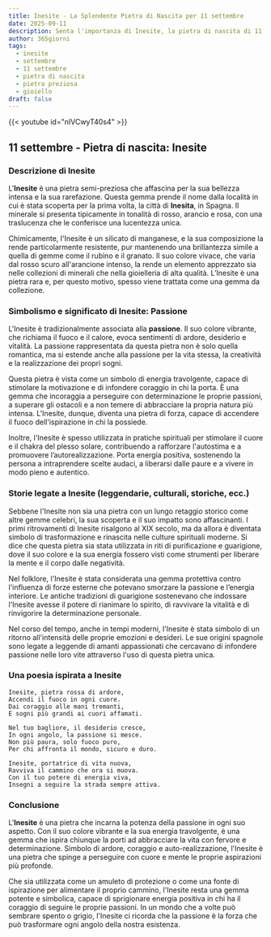 ```yaml
---
title: Inesite - La Splendente Pietra di Nascita per 11 settembre
date: 2025-09-11
description: Senta l'importanza di Inesite, la pietra di nascita di 11 settembre che simboleggia Passione. Lasci che la sua bellezza e il suo significato illuminino la sua giornata.
author: 365giorni
tags:
  - inesite
  - settembre
  - 11 settembre
  - pietra di nascita
  - pietra preziosa
  - gioiello
draft: false
---
```


{{< youtube id="nIVCwyT40s4" >}}

## 11 settembre - Pietra di nascita: Inesite

### Descrizione di Inesite

L'**Inesite** è una pietra semi-preziosa che affascina per la sua bellezza intensa e la sua rarefazione. Questa gemma prende il nome dalla località in cui è stata scoperta per la prima volta, la città di **Inesita**, in Spagna. Il minerale si presenta tipicamente in tonalità di rosso, arancio e rosa, con una traslucenza che le conferisce una lucentezza unica.

Chimicamente, l'Inesite è un silicato di manganese, e la sua composizione la rende particolarmente resistente, pur mantenendo una brillantezza simile a quella di gemme come il rubino e il granato. Il suo colore vivace, che varia dal rosso scuro all'arancione intenso, la rende un elemento apprezzato sia nelle collezioni di minerali che nella gioielleria di alta qualità. L’Inesite è una pietra rara e, per questo motivo, spesso viene trattata come una gemma da collezione.

### Simbolismo e significato di Inesite: Passione

L'Inesite è tradizionalmente associata alla **passione**. Il suo colore vibrante, che richiama il fuoco e il calore, evoca sentimenti di ardore, desiderio e vitalità. La passione rappresentata da questa pietra non è solo quella romantica, ma si estende anche alla passione per la vita stessa, la creatività e la realizzazione dei propri sogni.

Questa pietra è vista come un simbolo di energia travolgente, capace di stimolare la motivazione e di infondere coraggio in chi la porta. È una gemma che incoraggia a perseguire con determinazione le proprie passioni, a superare gli ostacoli e a non temere di abbracciare la propria natura più intensa. L'Inesite, dunque, diventa una pietra di forza, capace di accendere il fuoco dell'ispirazione in chi la possiede.

Inoltre, l'Inesite è spesso utilizzata in pratiche spirituali per stimolare il cuore e il chakra del plesso solare, contribuendo a rafforzare l'autostima e a promuovere l’autorealizzazione. Porta energia positiva, sostenendo la persona a intraprendere scelte audaci, a liberarsi dalle paure e a vivere in modo pieno e autentico.

### Storie legate a Inesite (leggendarie, culturali, storiche, ecc.)

Sebbene l'Inesite non sia una pietra con un lungo retaggio storico come altre gemme celebri, la sua scoperta e il suo impatto sono affascinanti. I primi ritrovamenti di Inesite risalgono al XIX secolo, ma da allora è diventata simbolo di trasformazione e rinascita nelle culture spirituali moderne. Si dice che questa pietra sia stata utilizzata in riti di purificazione e guarigione, dove il suo colore e la sua energia fossero visti come strumenti per liberare la mente e il corpo dalle negatività.

Nel folklore, l'Inesite è stata considerata una gemma protettiva contro l'influenza di forze esterne che potevano smorzare la passione e l’energia interiore. Le antiche tradizioni di guarigione sostenevano che indossare l'Inesite avesse il potere di rianimare lo spirito, di ravvivare la vitalità e di rinvigorire la determinazione personale.

Nel corso del tempo, anche in tempi moderni, l'Inesite è stata simbolo di un ritorno all'intensità delle proprie emozioni e desideri. Le sue origini spagnole sono legate a leggende di amanti appassionati che cercavano di infondere passione nelle loro vite attraverso l'uso di questa pietra unica.

### Una poesia ispirata a Inesite

```
Inesite, pietra rossa di ardore,  
Accendi il fuoco in ogni cuore.  
Dai coraggio alle mani tremanti,  
E sogni più grandi ai cuori affamati.

Nel tuo bagliore, il desiderio cresce,  
In ogni angolo, la passione si mesce.  
Non più paura, solo fuoco puro,  
Per chi affronta il mondo, sicuro e duro.

Inesite, portatrice di vita nuova,  
Ravviva il cammino che ora si muova.  
Con il tuo potere di energia viva,  
Insegni a seguire la strada sempre attiva.
```

### Conclusione

L'**Inesite** è una pietra che incarna la potenza della passione in ogni suo aspetto. Con il suo colore vibrante e la sua energia travolgente, è una gemma che ispira chiunque la porti ad abbracciare la vita con fervore e determinazione. Simbolo di ardore, coraggio e auto-realizzazione, l'Inesite è una pietra che spinge a perseguire con cuore e mente le proprie aspirazioni più profonde.

Che sia utilizzata come un amuleto di protezione o come una fonte di ispirazione per alimentare il proprio cammino, l'Inesite resta una gemma potente e simbolica, capace di sprigionare energia positiva in chi ha il coraggio di seguire le proprie passioni. In un mondo che a volte può sembrare spento o grigio, l'Inesite ci ricorda che la passione è la forza che può trasformare ogni angolo della nostra esistenza.